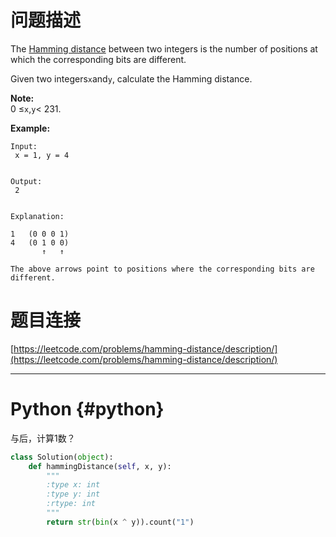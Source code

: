 # 问题描述

The [Hamming distance](https://en.wikipedia.org/wiki/Hamming_distance) between two integers is the number of positions at which the corresponding bits are different.

Given two integers`x`and`y`, calculate the Hamming distance.

**Note:**  
0 ≤`x`,`y`&lt; 231.

**Example:**

```
Input:
 x = 1, y = 4


Output:
 2


Explanation:

1   (0 0 0 1)
4   (0 1 0 0)
       ↑   ↑

The above arrows point to positions where the corresponding bits are different.
```

# 题目连接

[https://leetcode.com/problems/hamming-distance/description/](https://leetcode.com/problems/hamming-distance/description/)

---

# Python {#python}

与后，计算1数？

```python
class Solution(object):
    def hammingDistance(self, x, y):
        """
        :type x: int
        :type y: int
        :rtype: int
        """
        return str(bin(x ^ y)).count("1")
```

